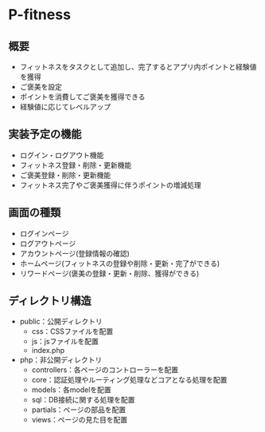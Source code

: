 # P-fitness

## 概要
- フィットネスをタスクとして追加し、完了するとアプリ内ポイントと経験値を獲得
- ご褒美を設定
- ポイントを消費してご褒美を獲得できる
- 経験値に応じてレベルアップ

## 実装予定の機能
- ログイン・ログアウト機能
- フィットネス登録・削除・更新機能
- ご褒美登録・削除・更新機能
- フィットネス完了やご褒美獲得に伴うポイントの増減処理

## 画面の種類
- ログインページ
- ログアウトページ
- アカウントページ(登録情報の確認)
- ホームページ(フィットネスの登録や削除・更新・完了ができる)
- リワードページ(褒美の登録・更新・削除、獲得ができる)

## ディレクトリ構造
- public：公開ディレクトリ
  - css：CSSファイルを配置
  - js：jsファイルを配置
  - index.php
- php：非公開ディレクトリ
  - controllers：各ページのコントローラーを配置
  - core：認証処理やルーティング処理などコアとなる処理を配置
  - models：各modelを配置
  - sql：DB接続に関する処理を配置
  - partials：ページの部品を配置
  - views：ページの見た目を配置